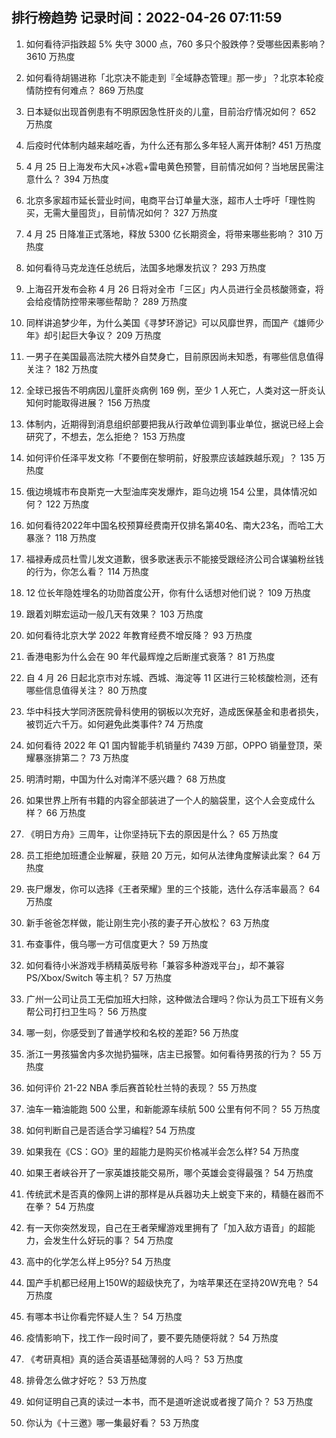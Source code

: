 
## 排行榜趋势 记录时间：2022-04-26 07:11:59
  
  1. 如何看待沪指跌超 5% 失守 3000 点，760 多只个股跌停？受哪些因素影响？ 3610 万热度
    
  2. 如何看待胡锡进称「北京决不能走到『全域静态管理』那一步」？北京本轮疫情防控有何难点？ 869 万热度
    
  3. 日本疑似出现首例患有不明原因急性肝炎的儿童，目前治疗情况如何？ 652 万热度
    
  4. 后疫时代体制内越来越吃香，为什么还有那么多年轻人离开体制? 451 万热度
    
  5. 4 月 25 日上海发布大风+冰雹+雷电黄色预警，目前情况如何？当地居民需注意什么？ 394 万热度
    
  6. 北京多家超市延长营业时间，电商平台订单量大涨，超市人士呼吁「理性购买，无需大量囤货」，目前情况如何？ 327 万热度
    
  7. 4 月 25 日降准正式落地，释放 5300 亿长期资金，将带来哪些影响？ 310 万热度
    
  8. 如何看待马克龙连任总统后，法国多地爆发抗议？ 293 万热度
    
  9. 上海召开发布会称 4 月 26 日将对全市「三区」内人员进行全员核酸筛查，将会给疫情防控带来哪些帮助？ 289 万热度
    
  10. 同样讲追梦少年，为什么美国《寻梦环游记》可以风靡世界，而国产《雄师少年》却引起巨大争议？ 209 万热度
    
  11. 一男子在美国最高法院大楼外自焚身亡，目前原因尚未知悉，有哪些信息值得关注？ 182 万热度
    
  12. 全球已报告不明病因儿童肝炎病例 169 例，至少 1 人死亡，人类对这一肝炎认知何时能取得进展？ 156 万热度
    
  13. 体制内，近期得到消息组织部要把我从行政单位调到事业单位，据说已经上会研究了，不想去，怎么拒绝？ 153 万热度
    
  14. 如何评价任泽平发文称「不要倒在黎明前，好股票应该越跌越乐观」？ 135 万热度
    
  15. 俄边境城市布良斯克一大型油库突发爆炸，距乌边境 154 公里，具体情况如何？ 122 万热度
    
  16. 如何看待2022年中国名校预算经费南开仅排名第40名、南大23名，而哈工大暴涨？ 118 万热度
    
  17. 福禄寿成员杜雪儿发文道歉，很多歌迷表示不能接受跟经济公司合谋骗粉丝钱的行为，你怎么看？ 114 万热度
    
  18. 12 位长年隐姓埋名的功勋首度公开，你有什么话想对他们说？ 109 万热度
    
  19. 跟着刘畊宏运动一般几天有效果？ 103 万热度
    
  20. 如何看待北京大学 2022 年教育经费不增反降？ 93 万热度
    
  21. 香港电影为什么会在 90 年代最辉煌之后断崖式衰落？ 81 万热度
    
  22. 自 4 月 26 日起北京市对东城、西城、海淀等 11 区进行三轮核酸检测，还有哪些信息值得关注？ 80 万热度
    
  23. 华中科技大学同济医院骨科使用的钢板以次充好，造成医保基金和患者损失，被罚近六千万。如何避免此类事件? 74 万热度
    
  24. 如何看待 2022 年 Q1 国内智能手机销量约 7439 万部，OPPO 销量登顶，荣耀暴涨排第二？ 73 万热度
    
  25. 明清时期，中国为什么对南洋不感兴趣？ 68 万热度
    
  26. 如果世界上所有书籍的内容全部装进了一个人的脑袋里，这个人会变成什么样？ 66 万热度
    
  27. 《明日方舟》三周年，让你坚持玩下去的原因是什么？ 65 万热度
    
  28. 员工拒绝加班遭企业解雇，获赔 20 万元，如何从法律角度解读此案？ 64 万热度
    
  29. 丧尸爆发，你可以选择《王者荣耀》里的三个技能，选什么存活率最高？ 64 万热度
    
  30. 新手爸爸怎样做，能让刚生完小孩的妻子开心放松？ 63 万热度
    
  31. 布查事件，俄乌哪一方可信度更大？ 59 万热度
    
  32. 如何看待小米游戏手柄精英版号称「兼容多种游戏平台」，却不兼容 PS/Xbox/Switch 等主机？ 57 万热度
    
  33. 广州一公司让员工无偿加班大扫除，这种做法合理吗？你认为员工下班有义务帮公司打扫卫生吗？ 56 万热度
    
  34. 哪一刻，你感受到了普通学校和名校的差距? 56 万热度
    
  35. 浙江一男孩猫舍内多次抛扔猫咪，店主已报警。如何看待男孩的行为？ 55 万热度
    
  36. 如何评价 21-22 NBA 季后赛首轮杜兰特的表现？ 55 万热度
    
  37. 油车一箱油能跑 500 公里，和新能源车续航 500 公里有何不同？ 55 万热度
    
  38. 如何判断自己是否适合学习编程? 54 万热度
    
  39. 如果我在《CS：GO》里的超能力是购买价格减半会怎么样? 54 万热度
    
  40. 如果王者峡谷开了一家英雄技能交易所，哪个英雄会变得最强？ 54 万热度
    
  41. 传统武术是否真的像网上讲的那样是从兵器功夫上蜕变下来的，精髓在器而不在拳？ 54 万热度
    
  42. 有一天你突然发现，自己在王者荣耀游戏里拥有了「加入敌方语音」的超能力，会发生什么好玩的事？ 54 万热度
    
  43. 高中的化学怎么样上95分? 54 万热度
    
  44. 国产手机都已经用上150W的超级快充了，为啥苹果还在坚持20W充电？ 54 万热度
    
  45. 有哪本书让你看完怀疑人生？ 54 万热度
    
  46. 疫情影响下，找工作一段时间了，要不要先随便将就？ 54 万热度
    
  47. 《考研真相》真的适合英语基础薄弱的人吗？ 53 万热度
    
  48. 排骨怎么做才好吃？ 53 万热度
    
  49. 如何证明自己真的读过一本书，而不是道听途说或者搜了简介？ 53 万热度
    
  50. 你认为《十三邀》哪一集最好看？ 53 万热度
    